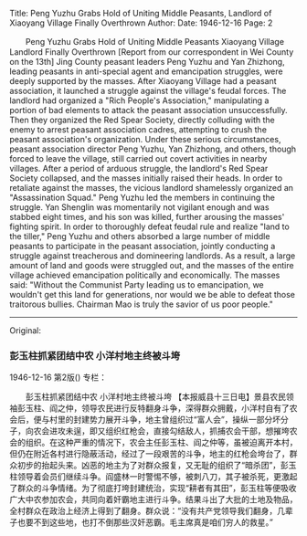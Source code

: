 Title: Peng Yuzhu Grabs Hold of Uniting Middle Peasants, Landlord of Xiaoyang Village Finally Overthrown
Author:
Date: 1946-12-16
Page: 2

　　Peng Yuzhu Grabs Hold of Uniting Middle Peasants
    Xiaoyang Village Landlord Finally Overthrown
    [Report from our correspondent in Wei County on the 13th] Jing County peasant leaders Peng Yuzhu and Yan Zhizhong, leading peasants in anti-special agent and emancipation struggles, were deeply supported by the masses. After Xiaoyang Village had a peasant association, it launched a struggle against the village's feudal forces. The landlord had organized a "Rich People's Association," manipulating a portion of bad elements to attack the peasant association unsuccessfully. Then they organized the Red Spear Society, directly colluding with the enemy to arrest peasant association cadres, attempting to crush the peasant association's organization. Under these serious circumstances, peasant association director Peng Yuzhu, Yan Zhizhong, and others, though forced to leave the village, still carried out covert activities in nearby villages. After a period of arduous struggle, the landlord's Red Spear Society collapsed, and the masses initially raised their heads. In order to retaliate against the masses, the vicious landlord shamelessly organized an "Assassination Squad." Peng Yuzhu led the members in continuing the struggle. Yan Shenglin was momentarily not vigilant enough and was stabbed eight times, and his son was killed, further arousing the masses' fighting spirit. In order to thoroughly defeat feudal rule and realize "land to the tiller," Peng Yuzhu and others absorbed a large number of middle peasants to participate in the peasant association, jointly conducting a struggle against treacherous and domineering landlords. As a result, a large amount of land and goods were struggled out, and the masses of the entire village achieved emancipation politically and economically. The masses said: "Without the Communist Party leading us to emancipation, we wouldn't get this land for generations, nor would we be able to defeat those traitorous bullies. Chairman Mao is truly the savior of us poor people."



<hr /> 

Original: 


### 彭玉柱抓紧团结中农  小洋村地主终被斗垮

1946-12-16
第2版()
专栏：

　　彭玉柱抓紧团结中农
    小洋村地主终被斗垮
    【本报威县十三日电】景县农民领袖彭玉柱、阎之仲，领导农民进行反特翻身斗争，深得群众拥戴，小洋村自有了农会后，便与村里的封建势力展开斗争，地主曾组织过“富人会”，操纵一部分坏分子，向农会进攻未逞，即又组织红枪会，直接勾结敌人，抓捕农会干部，想摧垮农会的组织。在这种严重的情况下，农会主任彭玉柱、阎之仲等，虽被迫离开本村，但仍在附近各村进行隐蔽活动，经过了一段艰苦的斗争，地主的红枪会垮台了，群众初步的抬起头来。凶恶的地主为了对群众报复，又无耻的组织了“暗杀团”，彭玉柱领导着会员们继续斗争。阎盛林一时警惕不够，被刺八刀，其子被杀死，更激起了群众的斗争情绪。为了彻底打垮封建统治，实现“耕者有其田”，彭玉柱等便吸收广大中农参加农会，共同向着奸霸地主进行斗争。结果斗出了大批的土地及物品，全村群众在政治上经济上得到了翻身。群众说：“没有共产党领导我们翻身，几辈子也要不到这些地，也打不倒那些汉奸恶霸。毛主席真是咱们穷人的救星。”
